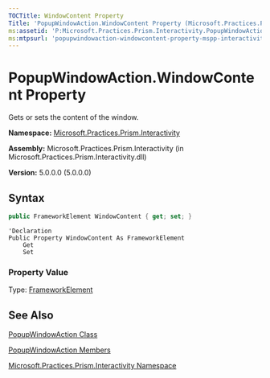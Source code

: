 ```yaml
---
TOCTitle: WindowContent Property
Title: 'PopupWindowAction.WindowContent Property (Microsoft.Practices.Prism.Interactivity)'
ms:assetid: 'P:Microsoft.Practices.Prism.Interactivity.PopupWindowAction.WindowContent'
ms:mtpsurl: 'popupwindowaction-windowcontent-property-mspp-interactivity.md'
---
```


# PopupWindowAction.WindowContent Property 

Gets or sets the content of the window.

**Namespace:** [Microsoft.Practices.Prism.Interactivity](/patterns-practices/reference/mspp-interactivity-namespace)

**Assembly:** Microsoft.Practices.Prism.Interactivity (in Microsoft.Practices.Prism.Interactivity.dll)

**Version:** 5.0.0.0 (5.0.0.0)

## Syntax

```C#
public FrameworkElement WindowContent { get; set; }
```
```VB
'Declaration
Public Property WindowContent As FrameworkElement
	Get
	Set
```

### Property Value

Type: [FrameworkElement](http://msdn.microsoft.com/en-us/library/ms602714)

## See Also

[PopupWindowAction Class](/patterns-practices/reference/popupwindowaction-class-mspp-interactivity)

[PopupWindowAction Members](/patterns-practices/reference/popupwindowaction-members-mspp-interactivity)

[Microsoft.Practices.Prism.Interactivity Namespace](/patterns-practices/reference/mspp-interactivity-namespace)